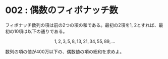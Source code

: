 # 002 : 偶数のフィボナッチ数

フィボナッチ数列の項は前の2つの項の和である。最初の2項を1, 2とすれば、最初の10項は以下の通りである。

$$1, 2, 3, 5, 8, 13, 21, 34, 55, 89, \dots$$

数列の項の値が400万以下の、偶数値の項の総和を求めよ。
